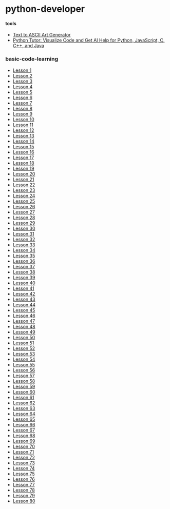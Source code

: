 # python-developer

#### tools
- [Text to ASCII Art Generator](https://patorjk.com/software/taag/)
- [Python Tutor: Visualize Code and Get AI Help for Python, JavaScript, C, C++, and Java](https://pythontutor.com/visualize.html#mode=edit)


 
### basic-code-learning
- [Lesson 1]()
- [Lesson 2]()
- [Lesson 3]()
- [Lesson 4]()
- [Lesson 5]()
- [Lesson 6]()
- [Lesson 7]()
- [Lesson 8]()
- [Lesson 9]()
- [Lesson 10]()
- [Lesson 11]()
- [Lesson 12]()
- [Lesson 13]()
- [Lesson 14]()
- [Lesson 15](https://github.com/devliwa/python-lesson-15)
- [Lesson 16](https://github.com/devliwa/python-lesson-16)
- [Lesson 17]()
- [Lesson 18]()
- [Lesson 19]()
- [Lesson 20]()
- [Lesson 21]()
- [Lesson 22]()
- [Lesson 23]()
- [Lesson 24]()
- [Lesson 25]()
- [Lesson 26]()
- [Lesson 27]()
- [Lesson 28]()
- [Lesson 29]()
- [Lesson 30]()
- [Lesson 31]()
- [Lesson 32]()
- [Lesson 33]()
- [Lesson 34]()
- [Lesson 35]()
- [Lesson 36]()
- [Lesson 37]()
- [Lesson 38]()
- [Lesson 39]()
- [Lesson 40]()
- [Lesson 41]()
- [Lesson 42]()
- [Lesson 43]()
- [Lesson 44]()
- [Lesson 45]()
- [Lesson 46]()
- [Lesson 47]()
- [Lesson 48]()
- [Lesson 49]()
- [Lesson 50]()
- [Lesson 51]()
- [Lesson 52]()
- [Lesson 53]()
- [Lesson 54]()
- [Lesson 55]()
- [Lesson 56]()
- [Lesson 57]()
- [Lesson 58]()
- [Lesson 59]()
- [Lesson 60]()
- [Lesson 61]()
- [Lesson 62]()
- [Lesson 63]()
- [Lesson 64]()
- [Lesson 65]()
- [Lesson 66]()
- [Lesson 67]()
- [Lesson 68]()
- [Lesson 69]()
- [Lesson 70]()
- [Lesson 71]()
- [Lesson 72]()
- [Lesson 73]()
- [Lesson 74]()
- [Lesson 75]()
- [Lesson 76]()
- [Lesson 77]()
- [Lesson 78]()
- [Lesson 79]()
- [Lesson 80]()
